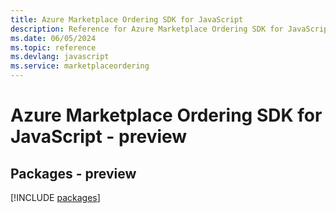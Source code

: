 ```yaml
---
title: Azure Marketplace Ordering SDK for JavaScript
description: Reference for Azure Marketplace Ordering SDK for JavaScript
ms.date: 06/05/2024
ms.topic: reference
ms.devlang: javascript
ms.service: marketplaceordering
---
```

# Azure Marketplace Ordering SDK for JavaScript - preview
## Packages - preview
[!INCLUDE [packages](marketplace-ordering-index.md)]